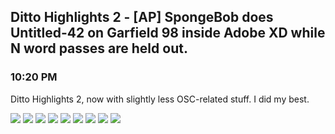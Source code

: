 ## Ditto Highlights 2 - [AP] SpongeBob does Untitled-42 on Garfield 98 inside Adobe XD while N word passes are held out.
### 10:20 PM

Ditto Highlights 2, now with slightly less OSC-related stuff. I did my best.

[![](https://raw.githubusercontent.com/rustMotherboard/rustmotherboard.github.io/master/images/blog/2019/02/image_328.png)]("fatty")
![](https://raw.githubusercontent.com/rustMotherboard/rustmotherboard.github.io/master/images/blog/2019/02/image_326.png)
![](https://raw.githubusercontent.com/rustMotherboard/rustmotherboard.github.io/master/images/blog/2019/02/image_327.png)
![](https://raw.githubusercontent.com/rustMotherboard/rustmotherboard.github.io/master/images/blog/2019/02/image_331.png)
![](https://raw.githubusercontent.com/rustMotherboard/rustmotherboard.github.io/master/images/blog/2019/02/image_332.png)
![](https://raw.githubusercontent.com/rustMotherboard/rustmotherboard.github.io/master/images/blog/2019/02/image_335.png)
![](https://raw.githubusercontent.com/rustMotherboard/rustmotherboard.github.io/master/images/blog/2019/02/image_333.png)
![](https://raw.githubusercontent.com/rustMotherboard/rustmotherboard.github.io/master/images/blog/2019/02/image_330.png)
![](https://raw.githubusercontent.com/rustMotherboard/rustmotherboard.github.io/master/images/blog/2019/02/image_329.png)